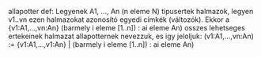 allapotter def:
Legyenek A1, ..., An (n eleme N) tipusertek halmazok, legyen v1..vn ezen halmazokat azonosító egyedi címkék (változók). 
Ekkor a {v1:A1,...,vn:An} (barmely i eleme [1..n]) : ai eleme An) osszes lehetseges ertekeinek halmazat allapotternek nevezzuk, es igy jeloljuk: (v1:A1,...,vn:An) := {v1:A1,...,v1:An} |  (barmely i eleme [1..n]) : ai eleme An)